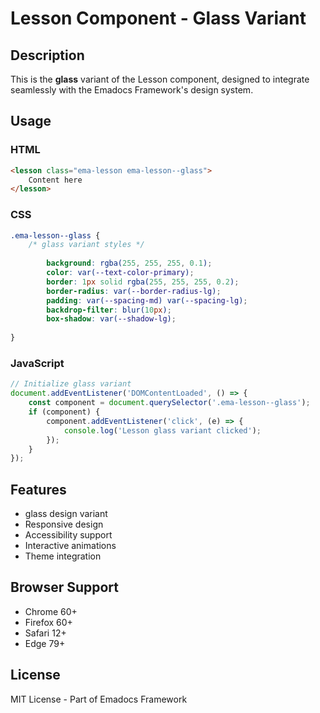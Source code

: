 # Lesson Component - Glass Variant

## Description
This is the **glass** variant of the Lesson component, designed to integrate seamlessly with the Emadocs Framework's design system.

## Usage

### HTML
```html
<lesson class="ema-lesson ema-lesson--glass">
    Content here
</lesson>
```

### CSS
```css
.ema-lesson--glass {
    /* glass variant styles */
    
        background: rgba(255, 255, 255, 0.1);
        color: var(--text-color-primary);
        border: 1px solid rgba(255, 255, 255, 0.2);
        border-radius: var(--border-radius-lg);
        padding: var(--spacing-md) var(--spacing-lg);
        backdrop-filter: blur(10px);
        box-shadow: var(--shadow-lg);
    
}
```

### JavaScript
```javascript
// Initialize glass variant
document.addEventListener('DOMContentLoaded', () => {
    const component = document.querySelector('.ema-lesson--glass');
    if (component) {
        component.addEventListener('click', (e) => {
            console.log('Lesson glass variant clicked');
        });
    }
});
```

## Features
- glass design variant
- Responsive design
- Accessibility support
- Interactive animations
- Theme integration

## Browser Support
- Chrome 60+
- Firefox 60+
- Safari 12+
- Edge 79+

## License
MIT License - Part of Emadocs Framework
